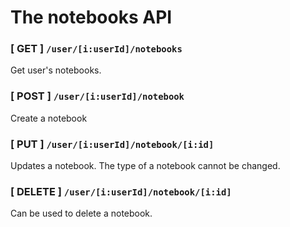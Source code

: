 # The notebooks API

### [ GET ] `/user/[i:userId]/notebooks`

Get user's notebooks.

### [ POST ] `/user/[i:userId]/notebook`

Create a notebook

### [ PUT ] `/user/[i:userId]/notebook/[i:id]`

Updates a notebook. The type of a notebook cannot be changed.

### [ DELETE ] `/user/[i:userId]/notebook/[i:id]`

Can be used to delete a notebook.


